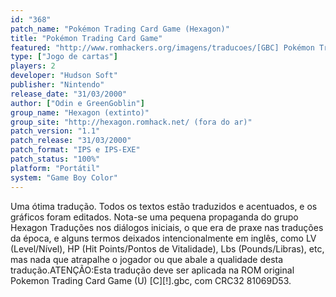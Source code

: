 ```yaml
---
id: "368"
patch_name: "Pokémon Trading Card Game (Hexagon)"
title: "Pokémon Trading Card Game"
featured: "http://www.romhackers.org/imagens/traducoes/[GBC] Pokémon Trading Card Game - Hexagon - 1.png"
type: ["Jogo de cartas"]
players: 2
developer: "Hudson Soft"
publisher: "Nintendo"
release_date: "31/03/2000"
author: ["Odin e GreenGoblin"]
group_name: "Hexagon (extinto)"
group_site: "http://hexagon.romhack.net/ (fora do ar)"
patch_version: "1.1"
patch_release: "31/03/2000"
patch_format: "IPS e IPS-EXE"
patch_status: "100%"
platform: "Portátil"
system: "Game Boy Color"
---
```


Uma ótima tradução. Todos os textos estão traduzidos e acentuados, e os gráficos foram editados. Nota-se uma pequena propaganda do grupo Hexagon Traduções nos diálogos iniciais, o que era de praxe nas traduções da época, e alguns termos deixados intencionalmente em inglês, como LV (Level/Nível), HP (Hit Points/Pontos de Vitalidade), Lbs (Pounds/Libras), etc, mas nada que atrapalhe o jogador ou que abale a qualidade desta tradução.ATENÇÃO:Esta tradução deve ser aplicada na ROM original Pokemon Trading Card Game (U) [C][!].gbc, com CRC32 81069D53.